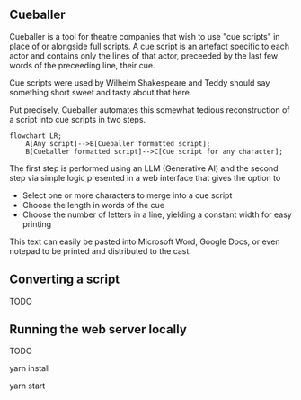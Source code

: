 ## Cueballer

Cueballer is a tool for theatre companies that wish to use "cue scripts" in place of or alongside full scripts.  A cue script is an artefact specific to each actor and contains only the lines of that actor, preceeded by the last few words of the  preceeding line, their cue.

Cue scripts were used by Wilhelm Shakespeare and Teddy should say something short sweet and tasty about that here.

Put precisely, Cueballer automates this somewhat tedious reconstruction of a script into cue scripts in two steps.
```mermaid
flowchart LR;
    A[Any script]-->B[Cueballer formatted script];
    B[Cueballer formatted script]-->C[Cue script for any character];
```
The first step is performed using an LLM (Generative AI) and the second step via simple logic presented in a web interface that gives the option to

- Select one or more characters to merge into a cue script
- Choose the length in words of the cue
- Choose the number of letters in a line, yielding a constant width for easy printing

This text can easily be pasted into Microsoft Word, Google Docs, or even notepad to be printed and distributed to the cast.

## Converting a script

TODO

## Running the web server locally

TODO

yarn install

yarn start
